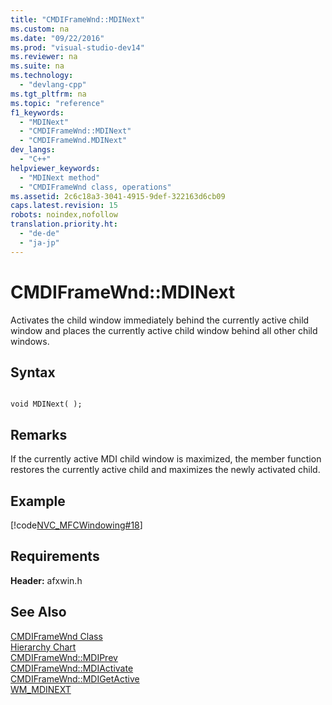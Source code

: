 ```yaml
---
title: "CMDIFrameWnd::MDINext"
ms.custom: na
ms.date: "09/22/2016"
ms.prod: "visual-studio-dev14"
ms.reviewer: na
ms.suite: na
ms.technology: 
  - "devlang-cpp"
ms.tgt_pltfrm: na
ms.topic: "reference"
f1_keywords: 
  - "MDINext"
  - "CMDIFrameWnd::MDINext"
  - "CMDIFrameWnd.MDINext"
dev_langs: 
  - "C++"
helpviewer_keywords: 
  - "MDINext method"
  - "CMDIFrameWnd class, operations"
ms.assetid: 2c6c18a3-3041-4915-9def-322163d6cb09
caps.latest.revision: 15
robots: noindex,nofollow
translation.priority.ht: 
  - "de-de"
  - "ja-jp"
---
```

# CMDIFrameWnd::MDINext
Activates the child window immediately behind the currently active child window and places the currently active child window behind all other child windows.  
  
## Syntax  
  
```  
  
void MDINext( );  
```  
  
## Remarks  
 If the currently active MDI child window is maximized, the member function restores the currently active child and maximizes the newly activated child.  
  
## Example  
 [!code[NVC_MFCWindowing#18](../vs140/codesnippet/CPP/cmdiframewnd--mdinext_1.cpp)]  
  
## Requirements  
 **Header:** afxwin.h  
  
## See Also  
 [CMDIFrameWnd Class](../vs140/cmdiframewnd-class.md)   
 [Hierarchy Chart](../vs140/hierarchy-chart.md)   
 [CMDIFrameWnd::MDIPrev](../vs140/cmdiframewnd--mdiprev.md)   
 [CMDIFrameWnd::MDIActivate](../vs140/cmdiframewnd--mdiactivate.md)   
 [CMDIFrameWnd::MDIGetActive](../vs140/cmdiframewnd--mdigetactive.md)   
 [WM_MDINEXT](http://msdn.microsoft.com/library/windows/desktop/ms644918)